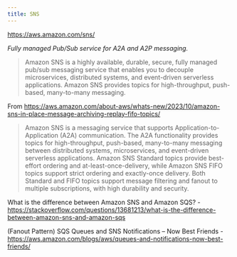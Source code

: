 ```yaml
---
title: SNS
---
```


https://aws.amazon.com/sns/

_Fully managed Pub/Sub service for A2A and A2P messaging._

> Amazon SNS is a highly available, durable, secure, fully managed pub/sub messaging service that enables you to decouple microservices, distributed systems, and event-driven serverless applications. Amazon SNS provides topics for high-throughput, push-based, many-to-many messaging.

From https://aws.amazon.com/about-aws/whats-new/2023/10/amazon-sns-in-place-message-archiving-replay-fifo-topics/

> Amazon SNS is a messaging service that supports Application-to-Application (A2A) communication. The A2A functionality provides topics for high-throughput, push-based, many-to-many messaging between distributed systems, microservices, and event-driven serverless applications. Amazon SNS Standard topics provide best-effort ordering and at-least-once-delivery, while Amazon SNS FIFO topics support strict ordering and exactly-once delivery. Both Standard and FIFO topics support message filtering and fanout to multiple subscriptions, with high durability and security.

What is the difference between Amazon SNS and Amazon SQS? - https://stackoverflow.com/questions/13681213/what-is-the-difference-between-amazon-sns-and-amazon-sqs

(Fanout Pattern) SQS Queues and SNS Notifications – Now Best Friends - https://aws.amazon.com/blogs/aws/queues-and-notifications-now-best-friends/
